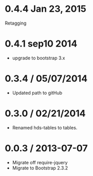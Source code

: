 0.4.4 Jan 23, 2015
===============
Retagging


0.4.1 sep10 2014
====================
* upgrade to bootstrap 3.x

0.3.4 / 05/07/2014
==================
* Updated path to gitHub

0.3.0 / 02/21/2014
==================
* Renamed hds-tables to tables.

0.0.3 / 2013-07-07
==================
* Migrate off require-jquery
* Migrate to Bootstrap 2.3.2
